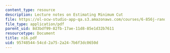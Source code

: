 ```yaml
---
content_type: resource
description: Lecture notes on Estimating Minimum Cut
file: https://ol-ocw-studio-app-qa.s3.amazonaws.com/courses/6-856j-randomized-algorithms-fall-2002/9574854454cd2a752a247b6f3dc0650d_n16.pdf
file_type: application/pdf
parent_uid: 8d3bdf99-82fb-17ae-11d8-85e1d32b7611
resourcetype: Document
title: n16.pdf
uid: 95748544-54cd-2a75-2a24-7b6f3dc0650d
---
```

